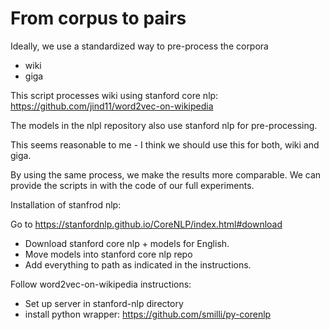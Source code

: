# From corpus to pairs

Ideally, we use a standardized way to pre-process the corpora

* wiki
* giga


This script processes wiki using stanford core nlp: https://github.com/jind11/word2vec-on-wikipedia

The models in the nlpl repository also use stanford nlp for pre-processing. 

This seems reasonable to me - I think we should use this for both, wiki and giga.

By using the same process, we make the results more comparable. We can provide the scripts in with the code of our full experiments. 


Installation of stanfrod nlp:

Go to https://stanfordnlp.github.io/CoreNLP/index.html#download

* Download stanford core nlp + models for English. 
* Move models into stanford core nlp repo
* Add everything to path as indicated in the instructions. 

Follow word2vec-on-wikipedia instructions:

* Set up server in stanford-nlp directory
* install python wrapper: https://github.com/smilli/py-corenlp


